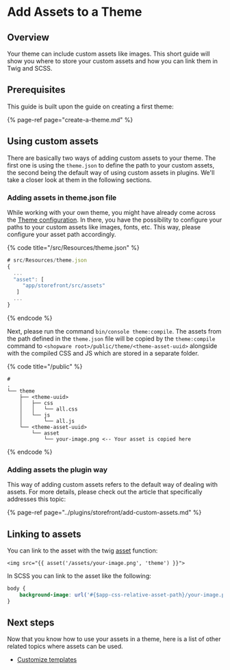 # Add Assets to a Theme

## Overview

Your theme can include custom assets like images. This short guide will show you where to store your custom assets and how you can link them in Twig and SCSS.

## Prerequisites

This guide is built upon the guide on creating a first theme:

{% page-ref page="create-a-theme.md" %}

## Using custom assets

There are basically two ways of adding custom assets to your theme. The first one is using the `theme.json` to define the path to your custom assets, the second being the default way of using custom assets in plugins. We'll take a closer look at them in the following sections.

### Adding assets in theme.json file

While working with your own theme, you might have already come across the [Theme configuration](theme-configuration.md). In there, you have the possibility to configure your paths to your custom assets like images, fonts, etc. This way, please configure your asset path accordingly.

{% code title="<plugin root>/src/Resources/theme.json" %}

```javascript
# src/Resources/theme.json
{
  ...
  "asset": [
     "app/storefront/src/assets"
   ]
  ...
}
```

{% endcode %}

Next, please run the command `bin/console theme:compile`. The assets from the path defined in the `theme.json` file will be copied by the `theme:compile` command to `<shopware root>/public/theme/<theme-asset-uuid>` alongside with the compiled CSS and JS which are stored in a separate folder.

{% code title="<shopware root>/public" %}

```text
# 
.
└── theme
    ├── <theme-uuid>
    │   ├── css
    │   │   └── all.css
    │   └── js
    │       └── all.js
    └── <theme-asset-uuid>
        └── asset
            └── your-image.png <-- Your asset is copied here  
```

{% endcode %}

### Adding assets the plugin way

This way of adding custom assets refers to the default way of dealing with assets. For more details, please check out the article that specifically addresses this topic:

{% page-ref page="../plugins/storefront/add-custom-assets.md" %}

## Linking to assets

You can link to the asset with the twig [asset](https://symfony.com/doc/current/templates.html#linking-to-css-javascript-and-image-assets) function:

```markup
<img src="{{ asset('/assets/your-image.png', 'theme') }}">
```

In SCSS you can link to the asset like the following:

```css
body {
    background-image: url('#{$app-css-relative-asset-path}/your-image.png');
}
```

## Next steps

Now that you know how to use your assets in a theme, here is a list of other related topics where assets can be used.

* [Customize templates](../plugins/storefront/customize-templates.md)

